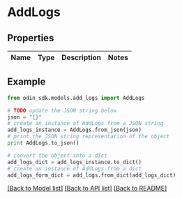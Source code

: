 # AddLogs


## Properties

Name | Type | Description | Notes
------------ | ------------- | ------------- | -------------

## Example

```python
from odin_sdk.models.add_logs import AddLogs

# TODO update the JSON string below
json = "{}"
# create an instance of AddLogs from a JSON string
add_logs_instance = AddLogs.from_json(json)
# print the JSON string representation of the object
print AddLogs.to_json()

# convert the object into a dict
add_logs_dict = add_logs_instance.to_dict()
# create an instance of AddLogs from a dict
add_logs_form_dict = add_logs.from_dict(add_logs_dict)
```
[[Back to Model list]](../README.md#documentation-for-models) [[Back to API list]](../README.md#documentation-for-api-endpoints) [[Back to README]](../README.md)


